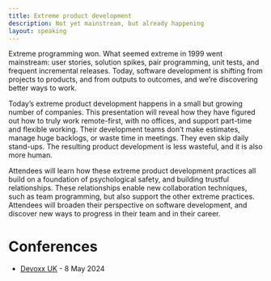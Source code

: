 ```yaml
---
title: Extreme product development
description: Not yet mainstream, but already happening
layout: speaking
---
```


Extreme programming won.
What seemed extreme in 1999 went mainstream:
user stories, solution spikes, pair programming, unit tests, and 
frequent incremental releases.
Today, software development is shifting from projects to products,
and from outputs to outcomes,
and we’re discovering better ways to work.

Today’s extreme product development happens in a small but growing number of companies.
This presentation will reveal how they have figured out how to truly work remote-first,
with no offices, and support part-time and flexible working.
Their development teams don’t make estimates,
manage huge backlogs, or waste time in meetings.
They even skip daily stand-ups.
The resulting product development is less wasteful,
and it is also more human.

Attendees will learn how these extreme product development practices all build on a foundation of psychological safety,
and building trustful relationships.
These relationships enable new collaboration techniques,
such as team programming,
but also support the other extreme practices.
Attendees will broaden their perspective on software development,
and discover new ways to progress in their team and in their career.

# Conferences

* [Devoxx UK](https://www.devoxx.co.uk/talk/?id=13240) - 8 May 2024
